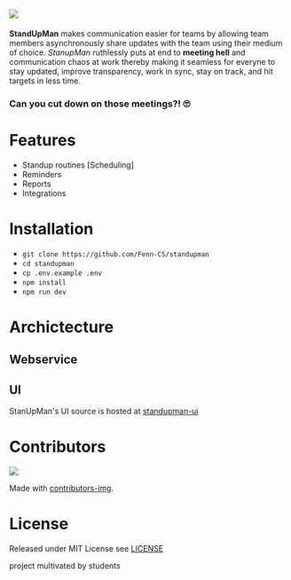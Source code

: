 # <a href="https://standupman.xyz"><picture><img src="logo.svg"></picture></a>


**StandUpMan** makes communication easier for teams by allowing team members asynchronously share updates with the team using their medium of choice. *StanupMan* ruthlessly puts at end to **meeting hell** and communication chaos at work thereby making it seamless for everyne to stay updated, improve transparency, work in sync, stay on track, and hit targets in less time.

### Can you cut down on those meetings?! 🙄


# Features

- Standup routines [Scheduling]
- Reminders
- Reports
- Integrations

# Installation 

- `git clone https://github.com/Fenn-CS/standupman`
- `cd standupman`
- `cp .env.example .env`
- `npm install`
- `npm run dev` 

# Archictecture 

## Webservice

## UI

StanUpMan's UI source is hosted at [standupman-ui](#)

# Contributors
<a href="https://github.com/standupman/standupman/graphs/contributors">
  <img src="https://contrib.rocks/image?repo=standupman/standupman" />
</a>

Made with [contributors-img](https://contrib.rocks).

# License

Released under MIT License see [LICENSE](LICENSE.md)

project multivated by students

